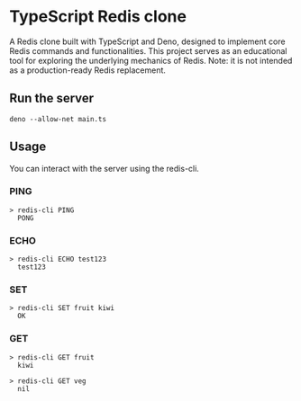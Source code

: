 # TypeScript Redis clone
A Redis clone built with TypeScript and Deno, designed to implement core Redis commands and functionalities. This project serves as an educational tool for exploring the underlying mechanics of Redis. Note: it is not intended as a production-ready Redis replacement.

## Run the server
```shell
deno --allow-net main.ts
```

## Usage
You can interact with the server using the redis-cli.

### PING
```shell
> redis-cli PING
  PONG
```

### ECHO
```shell
> redis-cli ECHO test123
  test123
```

### SET
```shell
> redis-cli SET fruit kiwi
  OK
```

### GET
```shell
> redis-cli GET fruit
  kiwi

> redis-cli GET veg
  nil
```




